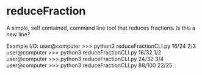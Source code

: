 # reduceFraction
A simple, self contained, command line tool that reduces fractions.
Is this a new line?

Example I/O:
user@computer >>> python3 reduceFractionCLI.py 16/24
2/3
user@computer >>> python3 reduceFractionCLI.py 16/32
1/2
user@computer >>> python3 reduceFractionCLI.py 24/32
3/4
user@computer >>> python3 reduceFractionCLI.py 88/100
22/25
